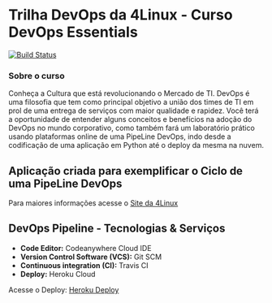 # Trilha DevOps da 4Linux - Curso DevOps Essentials
<!-- Altere a Flag abaixo com sua URL do Travis -->
[![Build Status](https://travis-ci.com/fmsantosti21/DevOpsLab-HelloWorld.svg?branch=master)](https://travis-ci.com/fmsantosti21/DevOpsLab-HelloWorld)

### Sobre o curso

Conheça a Cultura que está revolucionando o Mercado de TI. DevOps é uma filosofia que tem como principal objetivo a união dos times de TI em prol de uma entrega de serviços com maior qualidade e rapidez. Você terá a oportunidade de entender alguns conceitos e benefícios na adoção do DevOps no mundo corporativo, como também fará um laboratório prático usando plataformas online de uma PipeLine DevOps, indo desde a codificação de uma aplicação em Python até o deploy da mesma na nuvem.

## Aplicação criada para exemplificar o Ciclo de uma PipeLine DevOps

Para maiores informações acesse o [Site da 4Linux](https://www.4linux.com.br/cursos/devops)


## DevOps Pipeline - Tecnologias & Serviços 

- **Code Editor:** Codeanywhere Cloud IDE
-  **Version Control Software (VCS):** Git SCM
-  **Continuous integration (CI):** Travis CI
- **Deploy:** Heroku Cloud 

Acesse o Deploy: [Heroku Deploy](https://devopses4linux.herokuapp.com/)